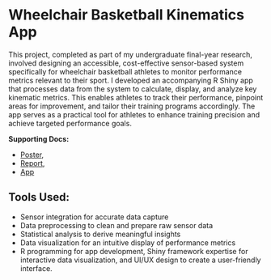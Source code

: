 # Wheelchair Basketball Kinematics App

This project, completed as part of my undergraduate final-year research, involved designing an accessible, cost-effective sensor-based system specifically for wheelchair basketball athletes to monitor performance metrics relevant to their sport. I developed an accompanying R Shiny app that processes data from the system to calculate, display, and analyze key kinematic metrics. This enables athletes to track their performance, pinpoint areas for improvement, and tailor their training programs accordingly. The app serves as a practical tool for athletes to enhance training precision and achieve targeted performance goals.

**Supporting Docs:**
- [Poster](Final_Year_Project_Files/Poster.pdf), 
- [Report](Final_Year_Project_Files/Report.pdf),
- [App](https://hl03zf-nick-shrimal.shinyapps.io/Wheelchair_Project/)

## Tools Used:
- Sensor integration for accurate data capture
- Data preprocessing to clean and prepare raw sensor data
- Statistical analysis to derive meaningful insights
- Data visualization for an intuitive display of performance metrics
- R programming for app development, Shiny framework expertise for interactive data visualization, and UI/UX design to create a user-friendly interface.

